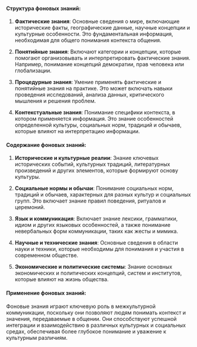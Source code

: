 #### Структура фоновых знаний:

1. **Фактические знания**: Основные сведения о мире, включающие исторические факты, географические данные, научные концепции и культурные особенности. Это фундаментальная информация, необходимая для общего понимания контекста общения.
    
2. **Понятийные знания**: Включают категории и концепции, которые помогают организовывать и интерпретировать фактические знания. Например, понимание концепций демократии, прав человека или глобализации.
    
3. **Процедурные знания**: Умение применять фактические и понятийные знания на практике. Это может включать навыки проведения исследований, анализа данных, критического мышления и решения проблем.
    
4. **Контекстуальные знания**: Понимание специфики контекста, в котором применяется информация. Это знание особенностей определенной культуры, социальных норм, традиций и обычаев, которые влияют на интерпретацию информации.
    

#### Содержание фоновых знаний:

1. **Исторические и культурные реалии**: Знание ключевых исторических событий, культурных традиций, литературных произведений и других элементов, которые формируют основу культуры.
    
2. **Социальные нормы и обычаи**: Понимание социальных норм, традиций и обычаев, характерных для разных культур и социальных групп. Это включает знание правил поведения, ритуалов и церемоний.
    
3. **Язык и коммуникация**: Включает знание лексики, грамматики, идиом и других языковых особенностей, а также понимание невербальных форм коммуникации, таких как жесты и мимика.
    
4. **Научные и технические знания**: Основные сведения в области науки и техники, которые необходимы для понимания и участия в современном обществе.
    
5. **Экономические и политические системы**: Знание основных экономических и политических концепций, систем и институтов, которые влияют на жизнь общества.
    

#### Применение фоновых знаний:

Фоновые знания играют ключевую роль в межкультурной коммуникации, поскольку они позволяют людям понимать контекст и значения, передаваемые в общении. Они способствуют успешной интеграции и взаимодействию в различных культурных и социальных средах, обеспечивая более глубокое понимание и уважение к культурным различиям.